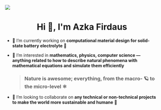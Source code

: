 ![](https://komarev.com/ghpvc/?username=a-firdaus)

<h1 align="center">Hi 👋, I'm Azka Firdaus</h1>

- 🔭 I’m currently working on **computational material design for solid-state battery electrolyte** 🔋

- 🌱 I’m interested in **mathematics, physics, computer science — anything related to how to describe natural phenomena with mathematical equations and simulate them efficiently**
  > ### Nature is awesome; everything, from the macro- 🪐 to the micro-level ⚛️

- 🐜 I’m looking to collaborate on **any technical or non-technical projects to make the world more sustainable and humane** 🌻

